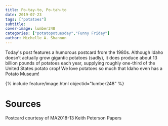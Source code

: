 ```yaml
---
title: Po-tay-to, Po-tah-to
date: 2019-07-23
tags: ["potatoes"]
subtitle: 
cover-image: lumber248
categories: ["potatopotuesday","Funny Friday"]
author: Michelle A. Shannon
---
```


Today's post features a humorous postcard from the 1980s. Although Idaho doesn’t actually grow gigantic potatoes (sadly), it does produce about 13 billion pounds of potatoes each year, supplying roughly one-third of the United States potato crop! We love potatoes so much that Idaho even has a Potato Museum!

{% include feature/image.html objectid="lumber248" %}

# Sources

Postcard courtesy of MA2018-13 Keith Peterson Papers